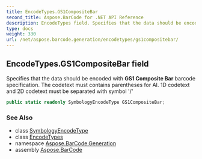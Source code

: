 ```yaml
---
title: EncodeTypes.GS1CompositeBar
second_title: Aspose.BarCode for .NET API Reference
description: EncodeTypes field. Specifies that the data should be encoded with GS1 Composite Bar barcode specification. The codetext must contains parentheses for AI. 1D codetext and 2D codetext must be separated with symbol /
type: docs
weight: 330
url: /net/aspose.barcode.generation/encodetypes/gs1compositebar/
---
```

## EncodeTypes.GS1CompositeBar field

Specifies that the data should be encoded with **GS1 Composite Bar** barcode specification. The codetext must contains parentheses for AI. 1D codetext and 2D codetext must be separated with symbol '/'

```csharp
public static readonly SymbologyEncodeType GS1CompositeBar;
```

### See Also

* class [SymbologyEncodeType](../../symbologyencodetype/)
* class [EncodeTypes](../)
* namespace [Aspose.BarCode.Generation](../../encodetypes/)
* assembly [Aspose.BarCode](../../../)


